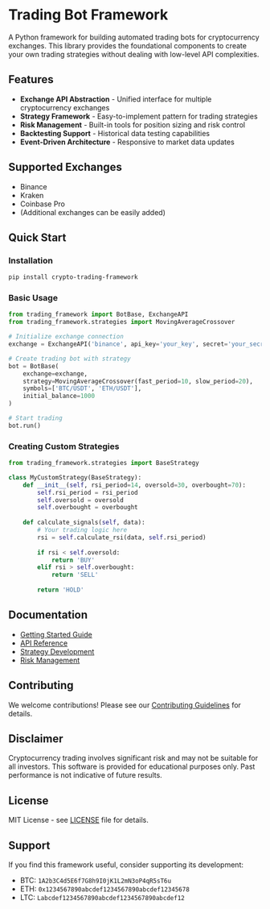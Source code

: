 # Trading Bot Framework

A Python framework for building automated trading bots for cryptocurrency exchanges. This library provides the foundational components to create your own trading strategies without dealing with low-level API complexities.

## Features

- **Exchange API Abstraction** - Unified interface for multiple cryptocurrency exchanges
- **Strategy Framework** - Easy-to-implement pattern for trading strategies
- **Risk Management** - Built-in tools for position sizing and risk control
- **Backtesting Support** - Historical data testing capabilities
- **Event-Driven Architecture** - Responsive to market data updates

## Supported Exchanges

- Binance
- Kraken
- Coinbase Pro
- (Additional exchanges can be easily added)

## Quick Start

### Installation

```bash
pip install crypto-trading-framework
```

### Basic Usage

```python
from trading_framework import BotBase, ExchangeAPI
from trading_framework.strategies import MovingAverageCrossover

# Initialize exchange connection
exchange = ExchangeAPI('binance', api_key='your_key', secret='your_secret')

# Create trading bot with strategy
bot = BotBase(
    exchange=exchange,
    strategy=MovingAverageCrossover(fast_period=10, slow_period=20),
    symbols=['BTC/USDT', 'ETH/USDT'],
    initial_balance=1000
)

# Start trading
bot.run()
```

### Creating Custom Strategies

```python
from trading_framework.strategies import BaseStrategy

class MyCustomStrategy(BaseStrategy):
    def __init__(self, rsi_period=14, oversold=30, overbought=70):
        self.rsi_period = rsi_period
        self.oversold = oversold
        self.overbought = overbought
        
    def calculate_signals(self, data):
        # Your trading logic here
        rsi = self.calculate_rsi(data, self.rsi_period)
        
        if rsi < self.oversold:
            return 'BUY'
        elif rsi > self.overbought:
            return 'SELL'
        
        return 'HOLD'
```

## Documentation

- [Getting Started Guide](docs/getting-started.md)
- [API Reference](docs/api-reference.md)
- [Strategy Development](docs/strategy-development.md)
- [Risk Management](docs/risk-management.md)

## Contributing

We welcome contributions! Please see our [Contributing Guidelines](CONTRIBUTING.md) for details.

## Disclaimer

Cryptocurrency trading involves significant risk and may not be suitable for all investors. This software is provided for educational purposes only. Past performance is not indicative of future results.

## License

MIT License - see [LICENSE](LICENSE) file for details.

## Support

If you find this framework useful, consider supporting its development:

- BTC: `1A2b3C4d5E6f7G8h9I0jK1L2mN3oP4qR5sT6u`
- ETH: `0x1234567890abcdef1234567890abcdef12345678`
- LTC: `Labcdef1234567890abcdef1234567890abcdef12`
